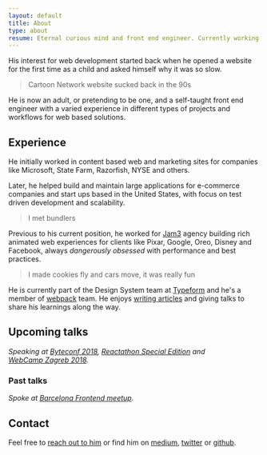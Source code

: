 ```yaml
---
layout: default
title: About
type: about
resume: Eternal curious mind and front end engineer. Currently working in Design Systems at Typeform. Member of webpack documentation team.
---
```


His interest for web development started back when he opened a website for the first time as a child and asked himself why it was so slow.

> Cartoon Network website sucked back in the 90s

He is now an adult, or pretending to be one, and a self-taught front end engineer with a varied experience in different types of projects and workflows for web based solutions.

## Experience

He initially worked in content based web and marketing sites for companies like Microsoft, State Farm, Razorfish, NYSE and others.

Later, he helped build and maintain large applications for e-commerce companies and start ups based in the United States, with focus on test driven development and scalability.

> I met bundlers

Previous to his current position, he worked for [Jam3](https://jam3.com) agency building rich animated web experiences for clients like Pixar, Google, Oreo, Disney and Facebook, always _dangerously obsessed_ with performance and best practices.

> I made cookies fly and cars move, it was really fun

He is currently part of the Design System team at [Typeform](https://www.typeform.com) and he's a member of [webpack](https://webpack.js.org) team. He enjoys [writing articles](/blog) and giving talks to share his learnings along the way.

## Upcoming talks

_Speaking at [Byteconf&nbsp;2018](https://byteconf.com/), [Reactathon&nbsp;Special&nbsp;Edition](https://www.reactathon.com/) and [WebCamp&nbsp;Zagreb&nbsp;2018](https://2018.webcampzg.org/)._

### Past talks

_Spoke at [Barcelona Frontend meetup](https://www.meetup.com/Barcelona-Front-End-Development-Meetup/events/248467102/)._

## Contact

Feel free to [reach out to him](mailto:jmenichelli@gmail.com) or find him on [medium](https://medium.com/@jeremenichelli), [twitter](https://twitter.com/jeremenichelli) or&nbsp;[github](https://github.com/jeremenichelli).
